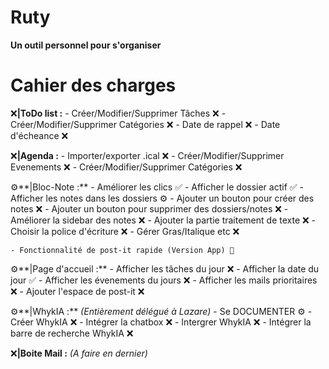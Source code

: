 # Ruty
**Un outil personnel pour s'organiser**


# Cahier des charges

❌**|ToDo list :**
    - Créer/Modifier/Supprimer Tâches ❌
    - Créer/Modifier/Supprimer Catégories ❌
    - Date de rappel ❌
    - Date d'écheance ❌


❌**|Agenda :** 
    - Importer/exporter .ical ❌
    - Créer/Modifier/Supprimer Evenements ❌
    - Créer/Modifier/Supprimer Catégories ❌


⚙️**|Bloc-Note :**
    - Améliorer les clics ✅
    - Afficher le dossier actif ✅
    - Afficher les notes dans les dossiers ⚙️
    - Ajouter un bouton pour créer des notes ❌
    - Ajouter un bouton pour supprimer des dossiers/notes ❌
    - Améliorer la sidebar des notes ❌
    - Ajouter la partie traitement de texte ❌
        - Choisir la police d'écriture ❌
        - Gérer Gras/Italique etc ❌

    - Fonctionnalité de post-it rapide (Version App) 🚀


⚙️**|Page d'accueil :**
    - Afficher les tâches du jour ❌
    - Afficher la date du jour ✅
    - Afficher les évenements du jours ❌
    - Afficher les mails prioritaires ❌
    - Ajouter l'espace de post-it ❌


⚙️**|WhykIA :** *(Entièrement délégué à Lazare)*
    - Se DOCUMENTER ⚙️
    - Créer WhykIA ❌
    - Intégrer la chatbox ❌
    - Intergrer WhykIA ❌
    - Intégrer la barre de recherche WhykIA ❌


❌**|Boite Mail :** *(A faire en dernier)*